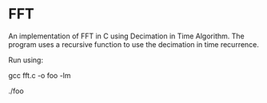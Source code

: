 # FFT
An implementation of FFT in C using Decimation in Time Algorithm. The program uses a recursive function to use the decimation in time recurrence.

Run using:

gcc fft.c -o foo -lm

./foo

